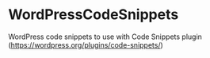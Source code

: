 # WordPressCodeSnippets
WordPress code snippets to use with Code Snippets plugin (https://wordpress.org/plugins/code-snippets/)
